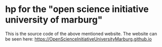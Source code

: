 # hp for the "open science initiative university of marburg" 

This is the source code of the above mentioned website.
The website can be seen here: https://OpenScienceInitiativeUniversityMarburg.github.io
